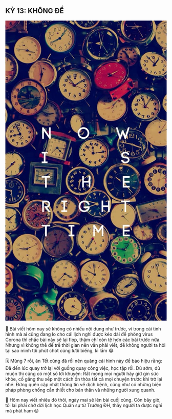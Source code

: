 ## KỲ 13: KHÔNG ĐỀ

![Spring Stories 13](../../../../public/images/posts/2020/02-04-SpringStories-20-5/SpringStories13.jpg)

📝 Bài viết hôm nay sẽ không có nhiều nội dung như trước, vì trong cái tình hình mà ai cũng đang lo cho cái lịch nghỉ được kéo dài để phòng virus Corona thì chắc bài này sẽ lại flop, thậm chí còn tệ hơn các bài trước nữa. Nhưng vì không thể để trễ thời gian nên vẫn phải viết, để không người ta hỏi tại sao mình tới phút chót cũng lười biếng, kì lắm 😂

🗓 Mùng 7 rồi, ăn Tết cũng đã rồi nên quăng cái hình này để báo hiệu rằng: Đã đến lúc quay trở lại với guồng quay công việc, học tập rồi. Dù sớm, dù muộn thì cũng có một số lời khuyên: Rất mong mọi người hãy giữ gìn sức khỏe, cố gắng thu xếp một cách ổn thỏa tất cả mọi chuyện trước khi trở lại nhé. Đừng quên cập nhật thông tin về dịch bệnh, cũng như có những biện pháp phòng chống cần thiết cho bản thân và những người xung quanh.

👋 Hôm nay viết nhiêu đó thôi, ngày mai sẽ lên bài cuối cùng. Còn bây giờ, tôi lại phải chờ dời lịch học Quân sự từ Trường ĐH, thấy người ta được nghỉ mà phát ham 😢
